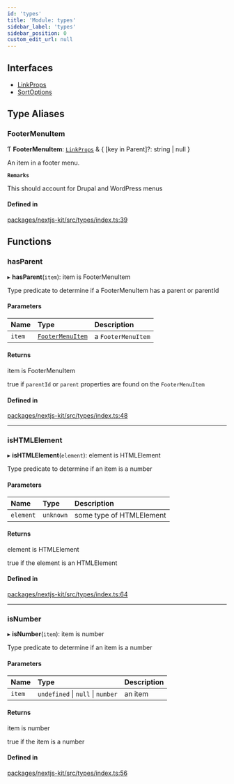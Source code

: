 ```yaml
---
id: 'types'
title: 'Module: types'
sidebar_label: 'types'
sidebar_position: 0
custom_edit_url: null
---
```


## Interfaces

- [LinkProps](../interfaces/types.LinkProps.md)
- [SortOptions](../interfaces/types.SortOptions.md)

## Type Aliases

### FooterMenuItem

Ƭ **FooterMenuItem**: [`LinkProps`](../interfaces/types.LinkProps.md) & { [key
in Parent]?: string \| null }

An item in a footer menu.

**`Remarks`**

This should account for Drupal and WordPress menus

#### Defined in

[packages/nextjs-kit/src/types/index.ts:39](https://github.com/CobyPear/decoupled-kit-js/blob/1d4dd35e/packages/nextjs-kit/src/types/index.ts#L39)

## Functions

### hasParent

▸ **hasParent**(`item`): item is FooterMenuItem

Type predicate to determine if a FooterMenuItem has a parent or parentId

#### Parameters

| Name   | Type                                        | Description        |
| :----- | :------------------------------------------ | :----------------- |
| `item` | [`FooterMenuItem`](types.md#footermenuitem) | a `FooterMenuItem` |

#### Returns

item is FooterMenuItem

true if `parentId` or `parent` properties are found on the `FooterMenuItem`

#### Defined in

[packages/nextjs-kit/src/types/index.ts:48](https://github.com/CobyPear/decoupled-kit-js/blob/1d4dd35e/packages/nextjs-kit/src/types/index.ts#L48)

---

### isHTMLElement

▸ **isHTMLElement**(`element`): element is HTMLElement

Type predicate to determine if an item is a number

#### Parameters

| Name      | Type      | Description              |
| :-------- | :-------- | :----------------------- |
| `element` | `unknown` | some type of HTMLElement |

#### Returns

element is HTMLElement

true if the element is an HTMLElement

#### Defined in

[packages/nextjs-kit/src/types/index.ts:64](https://github.com/CobyPear/decoupled-kit-js/blob/1d4dd35e/packages/nextjs-kit/src/types/index.ts#L64)

---

### isNumber

▸ **isNumber**(`item`): item is number

Type predicate to determine if an item is a number

#### Parameters

| Name   | Type                              | Description |
| :----- | :-------------------------------- | :---------- |
| `item` | `undefined` \| `null` \| `number` | an item     |

#### Returns

item is number

true if the item is a number

#### Defined in

[packages/nextjs-kit/src/types/index.ts:56](https://github.com/CobyPear/decoupled-kit-js/blob/1d4dd35e/packages/nextjs-kit/src/types/index.ts#L56)
